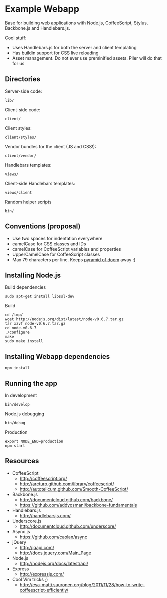# Example Webapp

Base for building web applications with Node.js, CoffeeScript, Stylus, Backbone.js and Handlebars.js.

Cool stuff:

  * Uses Handlebars.js for both the server and client templating
  * Has buildin support for CSS live reloading
  * Asset management. Do not ever use preminified assets. Piler will do that for us


## Directories

Server-side code:

    lib/

Client-side code:

    client/

Client styles:

    client/styles/

Vendor bundles for the client (JS and CSS!):

    client/vendor/

Handlebars templates:

    views/

Client-side Handlebars templates:

    views/client

Random helper scripts

    bin/

## Conventions (proposal)

  * Use two spaces for indentation everywhere
  * camelCase for CSS classes and IDs
  * camelCase for CoffeeScript variables and properties
  * UpperCamelCase for CoffeeScript classes
  * Max 79 characters per line. Keeps [pyramid of doom][pyramid] away :)

[pyramid]: https://github.com/christkv/node-mongodb-native/blob/c5963250c2eda97ec958502da51a46e378e17f5b/examples/blog.js "Bad code!"


## Installing Node.js

Build dependencies

    sudo apt-get install libssl-dev

Build

    cd /tmp/
    wget http://nodejs.org/dist/latest/node-v0.6.7.tar.gz
    tar xzvf node-v0.6.7.tar.gz
    cd node-v0.6.7
    ./configure
    make
    sudo make install



## Installing Webapp dependencies

    npm install


## Running the app

In development

    bin/develop

Node.js debugging

    bin/debug

Production

    export NODE_END=production
    npm start


## Resources

  * CoffeeScript
    * http://coffeescript.org/
    * http://arcturo.github.com/library/coffeescript/
    * http://autotelicum.github.com/Smooth-CoffeeScript/
  * Backbone.js
    * http://documentcloud.github.com/backbone/
    * https://github.com/addyosmani/backbone-fundamentals
  * Handlebars.js
    * http://handlebarsjs.com/
  * Underscore.js
    * http://documentcloud.github.com/underscore/
  * Async.js
    * https://github.com/caolan/async
  * jQuery
    * http://jqapi.com/
    * http://docs.jquery.com/Main_Page
  * Node.js
    * http://nodejs.org/docs/latest/api/
  * Express
    * http://expressjs.com/
  * Cool Vim tricks ;)
    * http://esa-matti.suuronen.org/blog/2011/11/28/how-to-write-coffeescript-efficiently/





